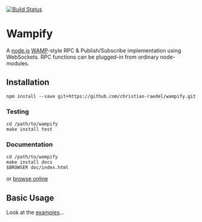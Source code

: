 [![Build Status](https://travis-ci.org/christian-raedel/wampify.svg?branch=master)](https://travis-ci.org/christian-raedel/wampify)

# Wampify #

A [node.js](http://nodejs.org) [WAMP](http://wamp.ws)-style RPC & Publish/Subscribe
implementation using WebSockets. RPC functions can be plugged-in from ordinary node-modules.

## Installation ##

```
npm install --save git+https://github.com/christian-raedel/wampify.git
```

### Testing ###

```
cd /path/to/wampify
make install test
```

### Documentation ###

```
cd /path/to/wampify
make install docs
$BROWSER doc/index.html
```
or [browse
online](http://christian-raedel.github.io/wampify/index.html)

## Basic Usage ##

Look at the [examples](https://github.com/christian-raedel/wampify/tree/master/examples)...
